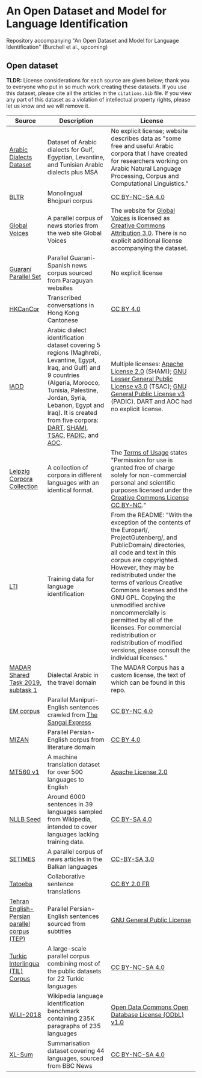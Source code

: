 # An Open Dataset and Model for Language Identification
Repository accompanying "An Open Dataset and Model for Language Identification" (Burchell et al., upcoming)

## Open dataset

**TLDR:** License considerations for each source are given below; thank you to everyone who put in so much work creating these datasets. If you use this dataset, please cite all the articles in the `citations.bib` file. If you view any part of this dataset as a violation of intellectual property rights, please let us know and we will remove it. 

| Source | Description | License |
|---|---|---|
|[Arabic Dialects Dataset](https://www.lancaster.ac.uk/staff/elhaj/corpora.html)| Dataset of Arabic dialects for Gulf, Egyptian, Levantine, and Tunisian Arabic dialects plus MSA|No explicit license; website describes data as "some free and useful Arabic corpora that I have created for researchers working on Arabic Natural Language Processing, Corpus and Computational Linguistics."|
|[BLTR](https://github.com/shashwatup9k/bho-resources)|Monolingual Bhojpuri corpus|[CC BY-NC-SA 4.0](https://creativecommons.org/licenses/by-nc-sa/4.0/)|
|[Global Voices](https://opus.nlpl.eu/GlobalVoices-v2015.php)|A parallel corpus of news stories from the web site Global Voices|The website for [Global Voices](https://globalvoices.org/) is licensed as [Creative Commons Attribution 3.0](https://creativecommons.org/licenses/by/3.0/). There is no explicit additional license accompanying the dataset.|
|[Guaraní Parallel Set](https://github.com/sgongora27/giossa-gongora-guarani-2021)|Parallel Guaraní-Spanish news corpus sourced from Paraguyan websites|No explicit license|
|[HKCanCor](https://github.com/fcbond/hkcancor)|Transcribed conversations in Hong Kong Cantonese|[CC BY 4.0](https://creativecommons.org/licenses/by/4.0/legalcode)|
|[IADD](https://github.com/JihadZa/IADD)|Arabic dialect identification dataset covering 5 regions (Maghrebi, Levantine, Egypt, Iraq, and Gulf) and 9 countries (Algeria, Morocco, Tunisia, Palestine, Jordan, Syria, Lebanon, Egypt and Iraq). It is created from five corpora: [DART](http://qufaculty.qu.edu.qa/telsay), [SHAMI](https://github.com/GU-CLASP/shami-corpus), [TSAC](https://github.com/fbougares/TSAC), [PADIC](https://sourceforge.net/projects/padic/), and [AOC](https://www.cs.jhu.edu/data-archive/AOC-2010/). | Multiple licenses: [Apache License 2.0](https://www.apache.org/licenses/LICENSE-2.0) (SHAMI); [GNU Lesser General Public License v3.0](https://github.com/fbougares/TSAC/blob/master/LICENSE) (TSAC); [GNU General Public License v3](https://www.gnu.org/licenses/gpl-3.0.en.html) (PADIC). DART and AOC had no explicit license.|
|[Leipzig Corpora Collection](https://wortschatz.uni-leipzig.de/en/download)|A collection of corpora in different languages with an identical format.|The [Terms of Usage](https://wortschatz.uni-leipzig.de/en/usage) states "Permission for use is granted free of charge solely for non-commercial personal and scientific purposes licensed under the [Creative Commons License CC BY-NC](https://creativecommons.org/licenses/by-nc/4.0/)."|
|[LTI](https://www.cs.cmu.edu/~ralf/langid.html)|Training data for language identification|From the README: "With the exception of the contents of the Europarl/, ProjectGutenberg/, and PublicDomain/ directories, all code and text in this corpus are copyrighted. However, they may be redistributed under the terms of various Creative Commons licenses and the GNU GPL.  Copying the unmodified archive noncommercially is permitted by all of the licenses. For commercial redistribution or redistribution of modified versions, please consult the individual licenses."|
|[MADAR Shared Task 2019, subtask 1](https://camel.abudhabi.nyu.edu/madar-shared-task-2019/)|Dialectal Arabic in the travel domain|The MADAR Corpus has a custom license, the text of which can be found in this repo.|
|[EM corpus](http://lepage-lab.ips.waseda.ac.jp/en/projects/meiteilon-manipuri-language-resources/)|Parallel Manipuri-English sentences crawled from [The Sangai Express](https://www.thesangaiexpress.com/)|[CC BY-NC 4.0](https://creativecommons.org/licenses/by-nc/4.0/)|
|[MIZAN](https://github.com/omidkashefi/Mizan)|Parallel Persian-English corpus from literature domain|[CC BY 4.0](https://creativecommons.org/licenses/by/4.0/)|
|[MT560 v1](https://opus.nlpl.eu/MT560.php)|A machine translation dataset for over 500 languages to English|[Apache License 2.0](https://www.apache.org/licenses/LICENSE-2.0)|
|[NLLB Seed](https://github.com/facebookresearch/flores/blob/main/nllb_seed/README.md)|Around 6000 sentences in 39 languages sampled from Wikipedia, intended to cover languages lacking training data.|[CC BY-SA 4.0](https://creativecommons.org/licenses/by-sa/4.0/)|
|[SETIMES](https://opus.nlpl.eu/SETIMES.php)|A parallel corpus of news articles in the Balkan languages|[CC-BY-SA 3.0](https://creativecommons.org/licenses/by-sa/3.0/)|
|[Tatoeba](https://opus.nlpl.eu/Tatoeba.php)|Collaborative sentence translations|[CC BY 2.0 FR](https://creativecommons.org/licenses/by/2.0/fr/)|
|[Tehran English-Persian parallel corpus (TEP)](https://opus.nlpl.eu/TEP.php)|Parallel Persian-English sentences sourced from subtitles|[GNU General Public License](https://www.gnu.org/licenses/gpl-3.0.html)|
|[Turkic Interlingua (TIL) Corpus](https://github.com/turkic-interlingua/til-mt)|A large-scale parallel corpus combining most of the public datasets for 22 Turkic languages|[CC BY-NC-SA 4.0](https://creativecommons.org/licenses/by-nc-sa/4.0/)|
|[WiLI-2018](https://zenodo.org/record/841984)|Wikipedia language identification benchmark containing 235K paragraphs of 235 languages|[Open Data Commons Open Database License (ODbL) v1.0](https://opendatacommons.org/licenses/odbl/1-0/)|
|[XL-Sum](https://github.com/csebuetnlp/xl-sum)|Summarisation dataset covering 44 languages, sourced from BBC News|[CC BY-NC-SA 4.0](https://creativecommons.org/licenses/by-nc-sa/4.0/)|
